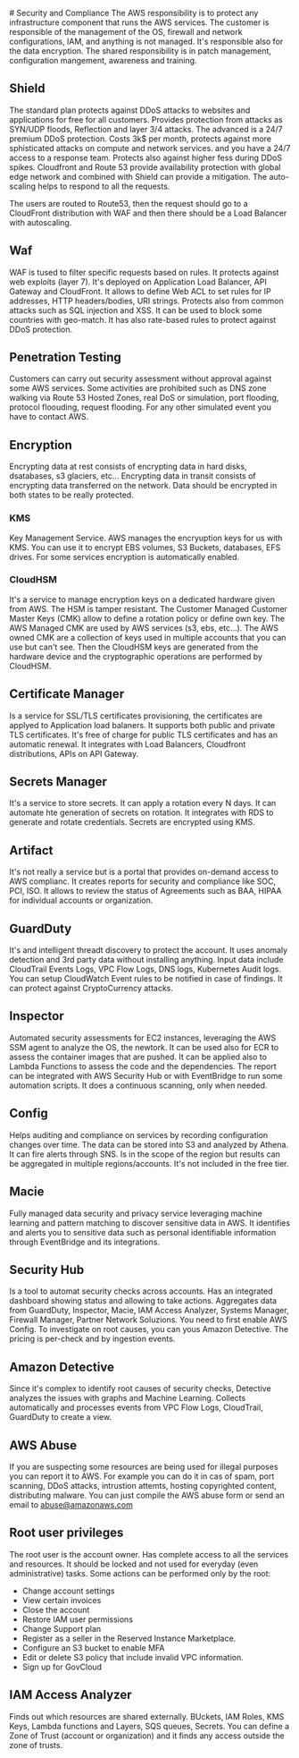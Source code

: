 # Security and Compliance
The AWS responsibility is to protect any infrastructure component that runs the AWS services.
The customer is responsible of the management of the OS, firewall and network configurations, IAM, and anything is not managed. It's responsible also for the data encryption.
The shared responsibility is in patch management, configuration mangement, awareness and training. 

## Shield
The standard plan protects against DDoS attacks to websites and applications for free for all customers. Provides protection from attacks as SYN/UDP floods, Reflection and layer 3/4 attacks.
The advanced is a 24/7 premium DDoS protection. Costs 3k$ per month, protects against more sphisticated attacks on compute and network services. and you have a 24/7 access to a response team. Protects also against higher fess during DDoS spikes.
Cloudfront and Route 53 provide availability protection with global edge network and combined with Shield can provide a mitigation. The auto-scaling helps to respond to all the requests.

The users are routed to Route53, then the request should go to a CloudFront distribution with WAF and then there should be a Load Balancer with autoscaling.

## Waf
WAF is tused to filter specific requests based on rules. It protects against web exploits (layer 7). It's deployed on Application Load Balancer, API Gateway and CloudFront. It allows to define Web ACL to set rules for IP addresses, HTTP headers/bodies, URI strings. Protects also from common attacks such as SQL injection and XSS. It can be used to block some countries with geo-match. It has also rate-based rules to protect against DDoS protection.

## Penetration Testing
Customers can carry out security assessment without approval against some AWS services. Some activities are prohibited such as DNS zone walking via Route 53 Hosted Zones, real DoS or simulation, port flooding, protocol floouding, request flooding. For any other simulated event you have to contact AWS.

## Encryption
Encrypting data at rest consists of encrypting data in hard disks, dsatabases, s3 glaciers, etc...
Encrypting data in transit consists of encrypting data transferred on the network. Data should be encrypted in both states to be really protected.

### KMS
Key Management Service. AWS manages the encryuption keys for us with KMS. You can use it to encrypt EBS volumes, S3 Buckets, databases, EFS drives. For some services encryption is automatically enabled.

### CloudHSM
It's a service to manage encryption keys on a dedicated hardware given from AWS. The HSM is tamper resistant. The Customer Managed Customer Master Keys (CMK) allow to define a rotation policy or define own key. The AWS Managed CMK are used by AWS services (s3, ebs, etc...). The AWS owned CMK are a collection of keys used in multiple accounts that you can use but can't see. Then the CloudHSM keys are generated from the hardware device and the cryptographic operations are performed by CloudHSM.

## Certificate Manager
Is a service for SSL/TLS certificates provisioning, the certificates are applyed to Application load balaners. It supports both public and private TLS certificates. It's free of charge for public TLS certificates and has an automatic renewal. It integrates with Load Balancers, Cloudfront distributions, APIs on API Gateway.

## Secrets Manager
It's a service to store secrets. It can apply a rotation every N days. It can automate hte generation of secrets on rotation. It integrates with RDS to generate and rotate credentials. Secrets are encrypted using KMS. 

## Artifact
It's not really a service but is a portal that provides on-demand access to AWS complianc. It creates reports for security and compliance like SOC, PCI, ISO. It allows to review the status of Agreements such as BAA, HIPAA for individual accounts or organization.

## GuardDuty
It's and intelligent threadt discovery to protect the account. It uses anomaly detection and 3rd party data without installing anything. Input data include CloudTrail Events Logs, VPC Flow Logs, DNS logs, Kubernetes Audit logs. You can setup CloudWatch Event rules to be notified in case of findings. It can protect against CryptoCurrency attacks.

## Inspector
Automated security assessments for EC2 instances, leveraging the AWS SSM agent to analyze the OS, the newtork. It can be used also for ECR to assess the container images that are pushed. It can be applied also to Lambda Functions to assess the code and the dependencies. The report can be integrated with AWS Security Hub or with EventBridge to run some automation scripts. It does a continuous scanning, only when needed. 

## Config
Helps auditing and compliance on services by recording configuration changes over time. The data can be stored into S3 and analyzed by Athena. It can fire alerts through SNS. Is in the scope of the region but results can be aggregated in multiple regions/accounts. It's not included in the free tier.

## Macie
Fully managed data security and privacy service leveraging machine learning and pattern matching to discover sensitive data in AWS. It identifies and alerts you to sensitive data such as personal identifiable information through EventBridge and its integrations.

## Security Hub
Is a tool to automat security checks across accounts.
Has an integrated dashboard showing status and allowing to take actions. Aggregates data from GuardDuty, Inspector, Macie, IAM Access Analyzer, Systems Manager, Firewall Manager, Partner Network Soluzions. You need to first enable AWS Config. To investigate on root causes, you can yous Amazon Detective. The pricing is per-check and by ingestion events.

## Amazon Detective
Since it's complex to identify root causes of security checks, Detective analyzes the issues with graphs and Machine Learning. Collects automatically and processes events from VPC Flow Logs, CloudTrail, GuardDuty to create a view.

## AWS Abuse
If you are suspecting some resources are being used for illegal purposes you can report it to AWS. For example you can do it in cas of spam, port scanning, DDoS attacks, intrustion attemts, hosting copyrighted content, distributing malware. You can just compile the AWS abuse form or send an email to abuse@amazonaws.com

## Root user privileges
The root user is the account owner. Has complete access to all the services and resources. It should be locked and not used for everyday (even administrative) tasks. Some actions can be performed only by the root:
- Change account settings
- View certain invoices
- Close the account
- Restore IAM user permissions
- Change Support plan
- Register as a seller in the Reserved Instance Marketplace.
- Configure an S3 bucket to enable MFA
- Edit or delete S3 policy that include invalid VPC information.
- Sign up for GovCloud

## IAM Access Analyzer
Finds out which resources are shared externally. BUckets, IAM Roles, KMS Keys, Lambda functions and Layers, SQS queues, Secrets. You can define a Zone of Trust (account or organization) and it finds any access outside the zone of trusts. 